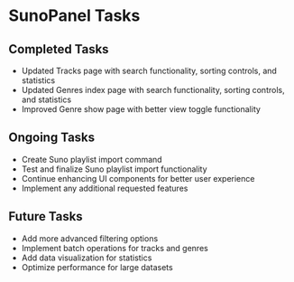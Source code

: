 # SunoPanel Tasks

## Completed Tasks
- Updated Tracks page with search functionality, sorting controls, and statistics
- Updated Genres index page with search functionality, sorting controls, and statistics
- Improved Genre show page with better view toggle functionality

## Ongoing Tasks
- Create Suno playlist import command
- Test and finalize Suno playlist import functionality
- Continue enhancing UI components for better user experience
- Implement any additional requested features

## Future Tasks
- Add more advanced filtering options
- Implement batch operations for tracks and genres
- Add data visualization for statistics
- Optimize performance for large datasets 